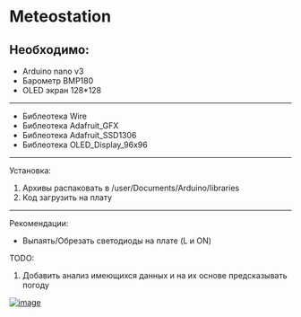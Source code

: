 # Meteostation
Необходимо:
---
* Arduino nano v3
* Барометр BMP180
* OLED экран 128*128
---
* Библеотека Wire
* Библеотека Adafruit_GFX
* Библеотека Adafruit_SSD1306
* Библеотека OLED_Display_96x96
---
Установка:
1. Архивы распаковать в /user/Documents/Arduino/libraries
2. Код загрузить на плату
---
Рекомендации:
* Выпаять/Обрезать светодиоды на плате (L и ON)

TODO:
1. Добавить анализ имеющихся данных и на их основе предсказывать погоду

<a href="https://ibb.co/8cbPFcw"><img src="https://i.ibb.co/dgtkngv/image.png" alt="image" border="0"></a>
